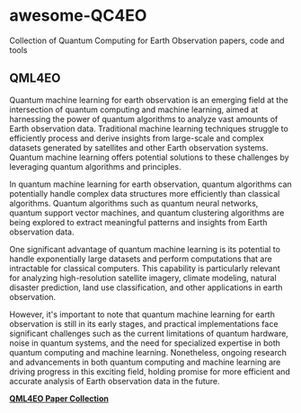 # awesome-QC4EO
Collection of Quantum Computing for Earth Observation papers, code and tools


## QML4EO

Quantum machine learning for earth observation is an emerging field at the intersection of quantum computing and machine learning, aimed at harnessing the power of quantum algorithms to analyze vast amounts of Earth observation data. Traditional machine learning techniques struggle to efficiently process and derive insights from large-scale and complex datasets generated by satellites and other Earth observation systems. Quantum machine learning offers potential solutions to these challenges by leveraging quantum algorithms and principles.

In quantum machine learning for earth observation, quantum algorithms can potentially handle complex data structures more efficiently than classical algorithms. Quantum algorithms such as quantum neural networks, quantum support vector machines, and quantum clustering algorithms are being explored to extract meaningful patterns and insights from Earth observation data.

One significant advantage of quantum machine learning is its potential to handle exponentially large datasets and perform computations that are intractable for classical computers. This capability is particularly relevant for analyzing high-resolution satellite imagery, climate modeling, natural disaster prediction, land use classification, and other applications in earth observation.

However, it's important to note that quantum machine learning for earth observation is still in its early stages, and practical implementations face significant challenges such as the current limitations of quantum hardware, noise in quantum systems, and the need for specialized expertise in both quantum computing and machine learning. Nonetheless, ongoing research and advancements in both quantum computing and machine learning are driving progress in this exciting field, holding promise for more efficient and accurate analysis of Earth observation data in the future.

[**QML4EO Paper Collection**](qml4eo-papers.md)
